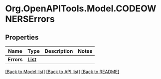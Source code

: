 # Org.OpenAPITools.Model.CODEOWNERSErrors

## Properties

Name | Type | Description | Notes
------------ | ------------- | ------------- | -------------
**Errors** | [**List<CODEOWNERSErrorsErrorsInner>**](CODEOWNERSErrorsErrorsInner.md) |  | 

[[Back to Model list]](../README.md#documentation-for-models) [[Back to API list]](../README.md#documentation-for-api-endpoints) [[Back to README]](../README.md)

